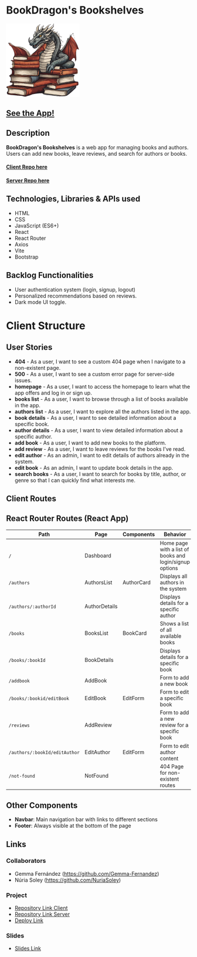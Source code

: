# BookDragon's Bookshelves
<img src="./src/images/dragon.png" alt="logo" width="200px" height="auto">

## [See the App!](https://bookdragons-bookshelves.netlify.app/)


## Description

**BookDragon's Bookshelves** is a web app for managing books and authors. Users can add new books, leave reviews, and search for authors or books.

#### [Client Repo here](https://github.com/NuriaSoley/client-bookdragons-booshelves)
#### [Server Repo here](https://github.com/Gemma-Fernandez/bookdragons-bookshelves/tree/master)

## Technologies, Libraries & APIs used

- HTML
- CSS
- JavaScript (ES6+)
- React
- React Router
- Axios
- Vite
- Bootstrap

## Backlog Functionalities

- User authentication system (login, signup, logout)
- Personalized recommendations based on reviews.
- Dark mode UI toggle.

# Client Structure

## User Stories

- **404** - As a user, I want to see a custom 404 page when I navigate to a non-existent page.
- **500** - As a user, I want to see a custom error page for server-side issues.
- **homepage** - As a user, I want to access the homepage to learn what the app offers and log in or sign up.
- **books list** - As a user, I want to browse through a list of books available in the app.
- **authors list** - As a user, I want to explore all the authors listed in the app.
- **book details** - As a user, I want to see detailed information about a specific book.
- **author details** - As a user, I want to view detailed information about a specific author.
- **add book** - As a user, I want to add new books to the platform.
- **add review** - As a user, I want to leave reviews for the books I’ve read.
- **edit author** - As an admin, I want to edit details of authors already in the system.
- **edit book** - As an admin, I want to update book details in the app.
- **search books** - As a user, I want to search for books by title, author, or genre so that I can quickly find what interests me.

## Client Routes

## React Router Routes (React App)

| Path                          | Page              | Components          | Behavior                                                       |
| --------------------          | ----------------- | ------------------- | ------------------------------------------------------------   |
| `/`                           | Dashboard         |                     | Home page with a list of books and login/signup options        |
| `/authors`                    | AuthorsList       | AuthorCard          | Displays all authors in the system                                              |
| `/authors/:authorId`          | AuthorDetails     |                     | Displays details for a specific author                          |
| `/books`                      | BooksList         | BookCard            | Shows a list of all available books                                               |
| `/books/:bookId`              | BookDetails       |                     | Displays details for a specific book                                                |
| `/addbook`                    | AddBook           |                     | Form to add a new book                                                |
| `/books/:bookid/editBook`     | EditBook          | EditForm            | Form to edit a specific book                                                |
| `/reviews`                    | AddReview         |                     | Form to add a new review for a specific book                                       |
| `/authors/:bookId/editAuthor` | EditAuthor        | EditForm            | Form to edit author content                         
| `/not-found`                  | NotFound          |                     | 404 Page for non-existent routes                                              |

## Other Components

- **Navbar**: Main navigation bar with links to different sections
- **Footer**: Always visible at the bottom of the page

## Links

### Collaborators

- Gemma Fernández (https://github.com/Gemma-Fernandez)
- Núria Soley (https://github.com/NuriaSoley)

### Project

- [Repository Link Client](https://github.com/NuriaSoley/client-bookdragons-booshelves)
- [Repository Link Server](https://github.com/Gemma-Fernandez/bookdragons-bookshelves/tree/master)
- [Deploy Link](https://bookdragons-bookshelves.netlify.app/)

### Slides

- [Slides Link](https://docs.google.com/presentation/d/1eXAty8IN5bckDhSq4J5fIyImB5t4WJw90FDAqiTkndI/edit#slide=id.p)

